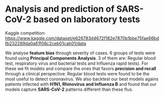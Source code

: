 # Analysis and prediction of SARS-CoV-2 based on laboratory tests
Kaggle competition: https://www.kaggle.com/dataset/e626783d4672f182e7870b1bbe75fae66bdfb232289da0a61f08c2ceb01cab01/data 

We analyse **feature bias** through severity of cases. 6 groups of tests were found using **Principal Components Analysis**. 3 of them are: Regular blood test, respiratory virus and bacterial tests and Influenza rapid tests). For these we fit models and compare the ones that favors **precision and recall** through a clinical perspective. Regular blood tests were found to be the most useful to detect coronavirus. We also backtest our best models agains patients infected with **H1N1, Rhinovirus and Influenza B** and found that our models capture **SARS-CoV-2** patterns different than these flus.
